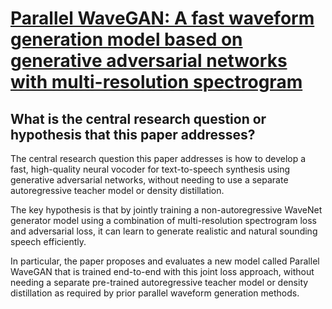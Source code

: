 # [Parallel WaveGAN: A fast waveform generation model based on generative   adversarial networks with multi-resolution spectrogram](https://arxiv.org/abs/1910.11480)

## What is the central research question or hypothesis that this paper addresses?

 The central research question this paper addresses is how to develop a fast, high-quality neural vocoder for text-to-speech synthesis using generative adversarial networks, without needing to use a separate autoregressive teacher model or density distillation. 

The key hypothesis is that by jointly training a non-autoregressive WaveNet generator model using a combination of multi-resolution spectrogram loss and adversarial loss, it can learn to generate realistic and natural sounding speech efficiently.

In particular, the paper proposes and evaluates a new model called Parallel WaveGAN that is trained end-to-end with this joint loss approach, without needing a separate pre-trained autoregressive teacher model or density distillation as required by prior parallel waveform generation methods.
